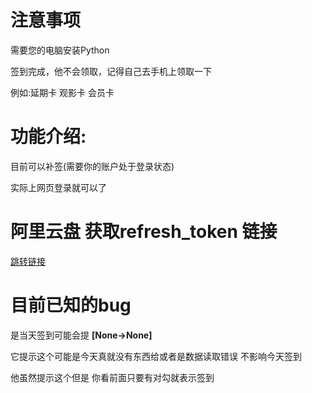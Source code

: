 # 注意事项
需要您的电脑安装Python

签到完成，他不会领取，记得自己去手机上领取一下

例如:延期卡 观影卡 会员卡


# 功能介绍:
目前可以补签(需要你的账户处于登录状态)

实际上网页登录就可以了

# 阿里云盘 获取refresh_token 链接
[跳转链接](https://github.com/fgr178707/aliyunpan/wiki/%E9%98%BF%E9%87%8C%E4%BA%91%E7%9B%98-%E8%8E%B7%E5%8F%96refresh_token-%E9%93%BE%E6%8E%A5)

# 目前已知的bug
是当天签到可能会提 **[None->None]**

它提示这个可能是今天真就没有东西给或者是数据读取错误  不影响今天签到

他虽然提示这个但是 你看前面只要有对勾就表示签到
